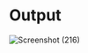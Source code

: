 # Output

![Screenshot (216)](https://github.com/aradhanayada/PW-assignment1-solution/assets/103102710/de2762da-f5b1-4b54-8c70-53d98ff718ab)
